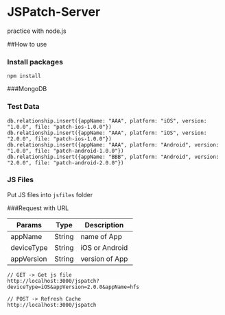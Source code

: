 # JSPatch-Server
practice with node.js

##How to use
### Install packages
```
npm install
```

###MongoDB
### Test Data

```
db.relationship.insert({appName: "AAA", platform: "iOS", version: "1.0.0", file: "patch-ios-1.0.0"})
db.relationship.insert({appName: "AAA", platform: "iOS", version: "2.0.0", file: "patch-ios-1.0.0"})
db.relationship.insert({appName: "AAA", platform: "Android", version: "1.0.0", file: "patch-android-1.0.0"})
db.relationship.insert({appName: "BBB", platform: "Android", version: "2.0.0", file: "patch-android-2.0.0"})
```

### JS Files

Put JS files into `jsfiles` folder

###Request with URL

Params | Type | Description 
------ | ---- | --------------
appName | String | name of App 
deviceType | String | iOS or Android 
appVersion | String | version of App

```
// GET -> Get js file
http://localhost:3000/jspatch?deviceType=iOS&appVersion=2.0.0&appName=hfs

// POST -> Refresh Cache
http://localhost:3000/jspatch
```